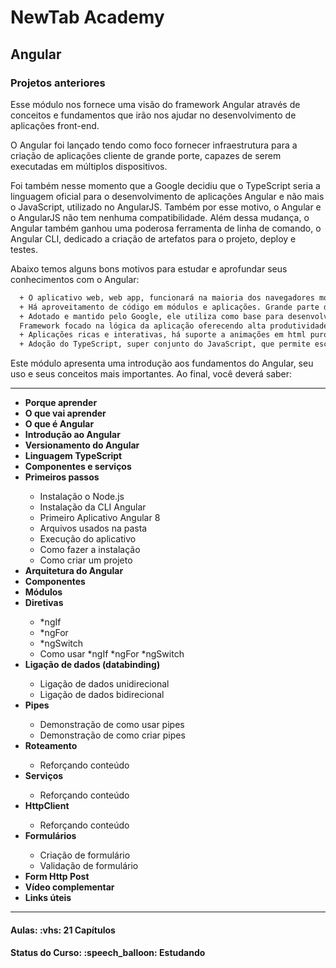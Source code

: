 <h1>NewTab Academy</h1>
<h2>Angular</h2>

<h3>Projetos anteriores</h3>

<p>Esse módulo nos fornece uma visão do framework Angular através de conceitos e fundamentos que irão nos ajudar no desenvolvimento de aplicações front-end.</p>

<p>O Angular foi lançado tendo como foco fornecer infraestrutura para a criação de aplicações cliente de grande porte, capazes de serem executadas em múltiplos dispositivos. </p>

<p>Foi também nesse momento que a Google decidiu que o TypeScript seria a linguagem oficial para o desenvolvimento de aplicações Angular e não mais o JavaScript, utilizado no AngularJS. Também por esse motivo, o Angular e o AngularJS não tem nenhuma compatibilidade. Além dessa mudança, o Angular também ganhou uma poderosa ferramenta de linha de comando, o Angular CLI, dedicado a criação de artefatos para o projeto, deploy e testes.</p>

<p>Abaixo temos alguns bons motivos para estudar e aprofundar seus conhecimentos com o Angular:</p>

```diff
  + O aplicativo web, web app, funcionará na maioria dos navegadores modernos (Chrome, Safari, FireFox, Internet Explorer, Edge, Opera etc.).
  + Há aproveitamento de código em módulos e aplicações. Grande parte do código será aproveitado para geração de aplicações mobile híbridas (app Android, app IOS) geradas pelo IONIC (framework baseado em Angular que empacota uma web app angular em aplicativo mobile).
  + Adotado e mantido pelo Google, ele utiliza como base para desenvolvimento interno de seus projetos, exemplo Gmail.
  Framework focado na lógica da aplicação oferecendo alta produtividade de entregas.
  + Aplicações ricas e interativas, há suporte a animações em html puro que dispensam a utilização de plugins como flash, silverlight ou Java.
  + Adoção do TypeScript, super conjunto do JavaScript, que permite escrever código utilizando uma estrutura fortemente tipada e ter este código compilado para JavaScript puro.
```

<p>Este módulo apresenta uma introdução aos fundamentos do Angular, seu uso e seus conceitos mais importantes. Ao final, você deverá saber:</p>

<hr>

<ul>
  <li><strong>Porque aprender</strong></li>
  <li><strong>O que vai aprender</strong></li>
  <li><strong>O que é Angular</strong></li>
  <li><strong>Introdução ao Angular</strong></li>
  <li><strong>Versionamento do Angular</strong></li>
  <li><strong>Linguagem TypeScript</strong></li>
  <li><strong>Componentes e serviços</strong></li>
  
  <li><strong>Primeiros passos</strong></li>
  <ul>
    <li>Instalação o Node.js</li>
    <li>Instalação da CLI Angular</li>
    <li>Primeiro Aplicativo Angular 8</li>
    <li>Arquivos usados ​​na pasta</li>
    <li>Execução do aplicativo</li>
    <li>Como fazer a instalação</li>
    <li>Como criar um projeto</li>
  </ul>

  <li><strong>Arquitetura do Angular</strong></li>
  <li><strong>Componentes</strong></li>
  <li><strong>Módulos</strong></li>
  
  <li><strong>Diretivas</strong></li>
  <ul>
    <li>*ngIf</li>
    <li>*ngFor</li>
    <li>*ngSwitch</li>
    <li>Como usar *ngIf *ngFor *ngSwitch</li>
  </ul>

  <li><strong>Ligação de dados (databinding)</strong></li>
  <ul>
    <li>Ligação de dados unidirecional</li>
    <li>Ligação de dados bidirecional</li>
  </ul>

  <li><strong>Pipes</strong></li>
  <ul>
    <li>Demonstração de como usar pipes</li>
    <li>Demonstração de como criar pipes</li>
  </ul>

  <li><strong>Roteamento</strong></li>
  <ul>
    <li>Reforçando conteúdo</li>
  </ul>

  <li><strong>Serviços</strong></li>
  <ul>
    <li>Reforçando conteúdo</li>
  </ul>

  <li><strong>HttpClient</strong></li>
  <ul>
    <li>Reforçando conteúdo</li>
  </ul>
  
  <li><strong>Formulários</strong></li>
  <ul>
    <li>Criação de formulário</li>
    <li>Validação de formulário</li>
  </ul>

  <li><strong>Form Http Post</strong></li>
  <li><strong>Vídeo complementar</strong></li>
  <li><strong>Links úteis</strong></li>
</ul>

<hr>

<h4><b>Aulas:</b> :vhs: 21 Capítulos</h4>
<h4><b>Status do Curso:</b> :speech_balloon: Estudando</h4>
